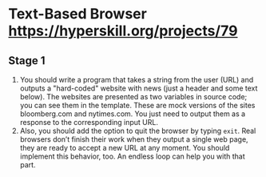 # Text-Based Browser https://hyperskill.org/projects/79

## Stage 1
1. You should write a program that takes a string from the user (URL) and outputs a "hard-coded" website with news (just a header and some text below).
The websites are presented as two variables in source code; you can see them in the template. These are mock versions of the sites bloomberg.com and nytimes.com. You just need to output them as a response to the corresponding input URL.
2. Also, you should add the option to quit the browser by typing `exit`. Real browsers don’t finish their work when they output a single web page, they are ready to accept a new URL at any moment. You should implement this behavior, too. An endless loop can help you with that part.